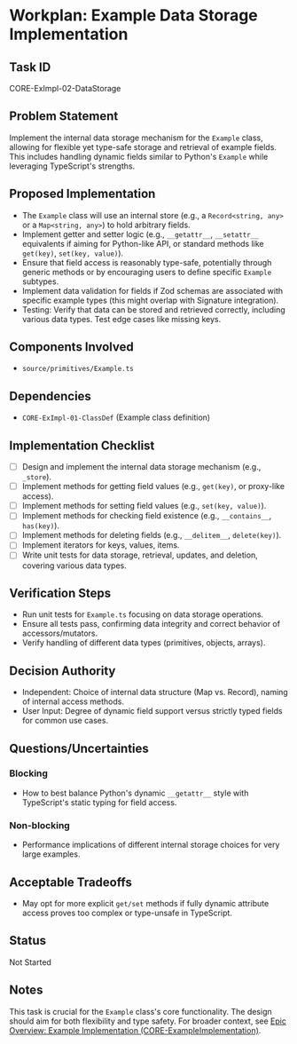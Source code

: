 # Workplan: Example Data Storage Implementation

## Task ID
CORE-ExImpl-02-DataStorage

## Problem Statement
Implement the internal data storage mechanism for the `Example` class, allowing for flexible yet type-safe storage and retrieval of example fields. This includes handling dynamic fields similar to Python's `Example` while leveraging TypeScript's strengths.

## Proposed Implementation
- The `Example` class will use an internal store (e.g., a `Record<string, any>` or a `Map<string, any>`) to hold arbitrary fields.
- Implement getter and setter logic (e.g., `__getattr__`, `__setattr__` equivalents if aiming for Python-like API, or standard methods like `get(key)`, `set(key, value)`).
- Ensure that field access is reasonably type-safe, potentially through generic methods or by encouraging users to define specific `Example` subtypes.
- Implement data validation for fields if Zod schemas are associated with specific example types (this might overlap with Signature integration).
- Testing: Verify that data can be stored and retrieved correctly, including various data types. Test edge cases like missing keys.

## Components Involved
- `source/primitives/Example.ts`

## Dependencies
- `CORE-ExImpl-01-ClassDef` (Example class definition)

## Implementation Checklist
- [ ] Design and implement the internal data storage mechanism (e.g., `_store`).
- [ ] Implement methods for getting field values (e.g., `get(key)`, or proxy-like access).
- [ ] Implement methods for setting field values (e.g., `set(key, value)`).
- [ ] Implement methods for checking field existence (e.g., `__contains__`, `has(key)`).
- [ ] Implement methods for deleting fields (e.g., `__delitem__`, `delete(key)`).
- [ ] Implement iterators for keys, values, items.
- [ ] Write unit tests for data storage, retrieval, updates, and deletion, covering various data types.

## Verification Steps
- Run unit tests for `Example.ts` focusing on data storage operations.
- Ensure all tests pass, confirming data integrity and correct behavior of accessors/mutators.
- Verify handling of different data types (primitives, objects, arrays).

## Decision Authority
- Independent: Choice of internal data structure (Map vs. Record), naming of internal access methods.
- User Input: Degree of dynamic field support versus strictly typed fields for common use cases.

## Questions/Uncertainties
### Blocking
- How to best balance Python's dynamic `__getattr__` style with TypeScript's static typing for field access.

### Non-blocking
- Performance implications of different internal storage choices for very large examples.

## Acceptable Tradeoffs
- May opt for more explicit `get/set` methods if fully dynamic attribute access proves too complex or type-unsafe in TypeScript.

## Status
Not Started

## Notes
This task is crucial for the `Example` class's core functionality. The design should aim for both flexibility and type safety.
For broader context, see [Epic Overview: Example Implementation (CORE-ExampleImplementation)](../../docs/planning/workplans/CORE-ExampleImplementation.md).